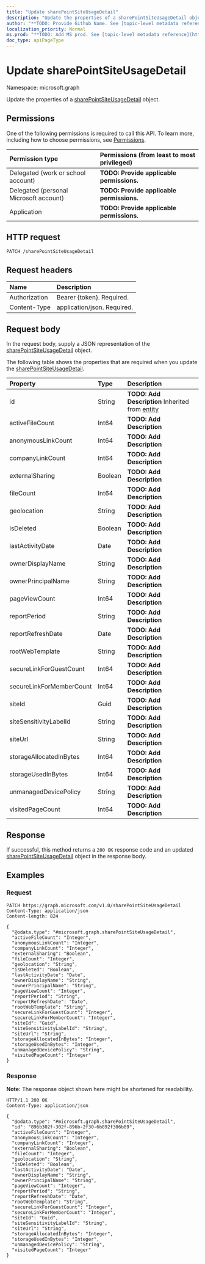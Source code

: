 ```yaml
---
title: "Update sharePointSiteUsageDetail"
description: "Update the properties of a sharePointSiteUsageDetail object."
author: "**TODO: Provide Github Name. See [topic-level metadata reference](https://msgo.azurewebsites.net/add/document/guidelines/metadata.html#topic-level-metadata)**"
localization_priority: Normal
ms.prod: "**TODO: Add MS prod. See [topic-level metadata reference](https://msgo.azurewebsites.net/add/document/guidelines/metadata.html#topic-level-metadata)**"
doc_type: apiPageType
---
```


# Update sharePointSiteUsageDetail
Namespace: microsoft.graph



Update the properties of a [sharePointSiteUsageDetail](../resources/sharepointsiteusagedetail.md) object.

## Permissions
One of the following permissions is required to call this API. To learn more, including how to choose permissions, see [Permissions](/graph/permissions-reference).

|Permission type|Permissions (from least to most privileged)|
|:---|:---|
|Delegated (work or school account)|**TODO: Provide applicable permissions.**|
|Delegated (personal Microsoft account)|**TODO: Provide applicable permissions.**|
|Application|**TODO: Provide applicable permissions.**|

## HTTP request

<!-- {
  "blockType": "ignored"
}
-->
``` http
PATCH /sharePointSiteUsageDetail
```

## Request headers
|Name|Description|
|:---|:---|
|Authorization|Bearer {token}. Required.|
|Content-Type|application/json. Required.|

## Request body
In the request body, supply a JSON representation of the [sharePointSiteUsageDetail](../resources/sharepointsiteusagedetail.md) object.

The following table shows the properties that are required when you update the [sharePointSiteUsageDetail](../resources/sharepointsiteusagedetail.md).

|Property|Type|Description|
|:---|:---|:---|
|id|String|**TODO: Add Description** Inherited from [entity](../resources/entity.md)|
|activeFileCount|Int64|**TODO: Add Description**|
|anonymousLinkCount|Int64|**TODO: Add Description**|
|companyLinkCount|Int64|**TODO: Add Description**|
|externalSharing|Boolean|**TODO: Add Description**|
|fileCount|Int64|**TODO: Add Description**|
|geolocation|String|**TODO: Add Description**|
|isDeleted|Boolean|**TODO: Add Description**|
|lastActivityDate|Date|**TODO: Add Description**|
|ownerDisplayName|String|**TODO: Add Description**|
|ownerPrincipalName|String|**TODO: Add Description**|
|pageViewCount|Int64|**TODO: Add Description**|
|reportPeriod|String|**TODO: Add Description**|
|reportRefreshDate|Date|**TODO: Add Description**|
|rootWebTemplate|String|**TODO: Add Description**|
|secureLinkForGuestCount|Int64|**TODO: Add Description**|
|secureLinkForMemberCount|Int64|**TODO: Add Description**|
|siteId|Guid|**TODO: Add Description**|
|siteSensitivityLabelId|String|**TODO: Add Description**|
|siteUrl|String|**TODO: Add Description**|
|storageAllocatedInBytes|Int64|**TODO: Add Description**|
|storageUsedInBytes|Int64|**TODO: Add Description**|
|unmanagedDevicePolicy|String|**TODO: Add Description**|
|visitedPageCount|Int64|**TODO: Add Description**|



## Response

If successful, this method returns a `200 OK` response code and an updated [sharePointSiteUsageDetail](../resources/sharepointsiteusagedetail.md) object in the response body.

## Examples

### Request
<!-- {
  "blockType": "request",
  "name": "update_sharepointsiteusagedetail"
}
-->
``` http
PATCH https://graph.microsoft.com/v1.0/sharePointSiteUsageDetail
Content-Type: application/json
Content-length: 824

{
  "@odata.type": "#microsoft.graph.sharePointSiteUsageDetail",
  "activeFileCount": "Integer",
  "anonymousLinkCount": "Integer",
  "companyLinkCount": "Integer",
  "externalSharing": "Boolean",
  "fileCount": "Integer",
  "geolocation": "String",
  "isDeleted": "Boolean",
  "lastActivityDate": "Date",
  "ownerDisplayName": "String",
  "ownerPrincipalName": "String",
  "pageViewCount": "Integer",
  "reportPeriod": "String",
  "reportRefreshDate": "Date",
  "rootWebTemplate": "String",
  "secureLinkForGuestCount": "Integer",
  "secureLinkForMemberCount": "Integer",
  "siteId": "Guid",
  "siteSensitivityLabelId": "String",
  "siteUrl": "String",
  "storageAllocatedInBytes": "Integer",
  "storageUsedInBytes": "Integer",
  "unmanagedDevicePolicy": "String",
  "visitedPageCount": "Integer"
}
```


### Response
**Note:** The response object shown here might be shortened for readability.
<!-- {
  "blockType": "response",
  "truncated": true
}
-->
``` http
HTTP/1.1 200 OK
Content-Type: application/json

{
  "@odata.type": "#microsoft.graph.sharePointSiteUsageDetail",
  "id": "896b302f-302f-896b-2f30-6b892f306b89",
  "activeFileCount": "Integer",
  "anonymousLinkCount": "Integer",
  "companyLinkCount": "Integer",
  "externalSharing": "Boolean",
  "fileCount": "Integer",
  "geolocation": "String",
  "isDeleted": "Boolean",
  "lastActivityDate": "Date",
  "ownerDisplayName": "String",
  "ownerPrincipalName": "String",
  "pageViewCount": "Integer",
  "reportPeriod": "String",
  "reportRefreshDate": "Date",
  "rootWebTemplate": "String",
  "secureLinkForGuestCount": "Integer",
  "secureLinkForMemberCount": "Integer",
  "siteId": "Guid",
  "siteSensitivityLabelId": "String",
  "siteUrl": "String",
  "storageAllocatedInBytes": "Integer",
  "storageUsedInBytes": "Integer",
  "unmanagedDevicePolicy": "String",
  "visitedPageCount": "Integer"
}
```

